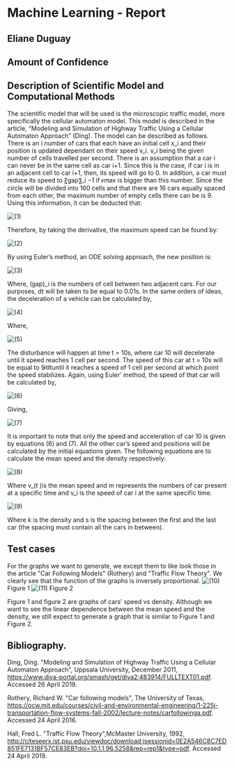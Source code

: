 ﻿# Machine Learning - Report 
## Eliane Duguay

## Amount of Confidence


## Description of Scientific Model and Computational Methods  
The scientific model that will be used is the microscopic traffic model, more specifically the cellular automaton model. This model is described in the article, “Modeling and Simulation of Highway Traffic Using a Cellular Automaton Approach” (Ding). The model can be described as follows. There is an i number of cars that each have an initial cell x_i and their position is updated dependant on their speed v_i. v_i being the given number of cells travelled per second. There is an assumption that a car i can never be in the same cell as car i+1. Since this is the case, if car i is in an adjacent cell to car i+1, then, its speed will go to 0.  In addition, a car must reduce its speed to 〖gap〗_i −1 if 𝑣𝑚𝑎𝑥 is bigger than this number. 
Since the circle will be divided into 160 cells and that there are 16 cars equally spaced from each other, the maximum number of empty cells there can be is 9. Using this information, it can be deducted that:

![(1)](./images/equation1.PNG)  

Therefore, by taking the derivative, the maximum speed can be found by:
 
![(2)](./images/equation2.PNG)  

By using Euler’s method, an ODE solving approach, the new position is:

![(3)](./images/equation3.PNG) 
 
Where, (gap)_i is the numbers of cell between two adjacent cars. For our purposes, dt will be taken to be equal to 0.01s. 
In the same orders of ideas, the deceleration of a vehicle can be calculated by,

![(4)](./images/equation4.PNG)  

Where, 

![(5)](./images/equation5.PNG)    

The disturbance will happen at time t = 10s, where car 10 will decelerate until it speed reaches 1 cell per second. The speed of this car at t = 10s will be equal to 9⁄dtuntil it reaches a speed of 1 cell per second at which point the speed stabilizes. Again, using Euler’ method, the speed of that car will be calculated by,

![(6)](./images/equation6.PNG)  

Giving,

![(7)](./images/equation7.PNG)
  
It is important to note that only the speed and acceleration of car 10 is given by equations (6) and (7). All the other car’s speed and positions will be calculated by the initial equations given. 
The following equations are to calculate the mean speed and the density respectively:

![(8)](./images/equation8.PNG)                                                                  

Where v_(t )is the mean speed and m represents the numbers of car present at a specific time and v_i is the speed of car i at the same specific time. 

![(9)](./images/equation9.PNG)  

Where k is the density and s is the spacing between the first and the last car (the spacing must contain all the cars in between).

## Test cases

For the graphs we want to generate, we except them to like look those in the article "Car Following Models" (Rothery) and "Traffic Flow Theory". We clearly see that the function of the graphs is inversely proportional.
![(10)](./images/graph1.png) Figure 1      ![(11)](./images/graph2.png)     Figure 2
 
Figure 1 and figure 2 are graphs of cars’ speed vs density. Although we want to see the linear dependence between the mean speed and the density, we still expect to generate a graph that is similar to Figure 1 and Figure 2. 

## Bibliography.
Ding, Ding. "Modeling and Simulation of Highway Traffic Using a Cellular Automaton Approach", Uppsala University, December 2011, https://www.diva-portal.org/smash/get/diva2:483914/FULLTEXT01.pdf. Accessed 26 April 2019.

 Rothery, Richard W. "Car following models", The University of Texas, 
https://ocw.mit.edu/courses/civil-and-environmental-engineering/1-225j-transportation-flow-systems-fall-2002/lecture-notes/carfollowinga.pdf. Accessed 24 April 2016.

Hall, Fred L. "Traffic Flow Theory",McMaster University, 1992, http://citeseerx.ist.psu.edu/viewdoc/download;jsessionid=0E2A546C8C7ED851FE7131BF57CE83EB?doi=10.1.1.96.5258&rep=rep1&type=pdf. Accessed 24 April 2019.   

